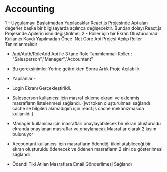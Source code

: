 # Accounting

1  - Uygulamayı Başlatmadan Yapılacaklar  React.js Projesinde Api alan değerler başka bir bilgisayarda açılınca değişecektir. Bundan dolayı React.js Projesinde Apilerin ismi değiştirilmeli
2  - Roller için bir Ekran Oluşturulmadı Kullanıcı Kaydı Yapılmadan Önce .Net Core Api Projesi Açılıp Roller Tanımlanmalıdır
   - /api/Auth/RoleAdd Api ile 3 tane Role Tanımlanmalı Roller : "Salesperson","Manager","Accountant"

   - Bu gereksinimler Yerine getirdikten Sonra Artık Proje Açılabilir


  - Yapılanlar -
 - Login Ekranı Gerçekleştirildi.
 - Salesperson kullanıcısı için masraf ekleme ekranı ve eklenmiş masrafların listelenmesi sağlandı. (jwt token oluşturulması sağlandı cache ile bilgileri alamadığım için react.js cache mekanizmasıda kullanıldı.)
 - Manager kullanıcısı için masrafları onaylayabilecek bir ekran oluşturuldu ekranda onaylanan masraflar ve onaylanacak Masraflar olarak 2 kısım bulunuyor
 - Accountant kullanıcısı için masrafların ödendiği tikini atabileceği bir ekran oluşturuldu ödenecek ve ödenen masrafların 2 sini de gösterilmesi sağlandı
 - Ödendi Tiki Atılan Masraflara Email Gönderilmesi Sağlandı
